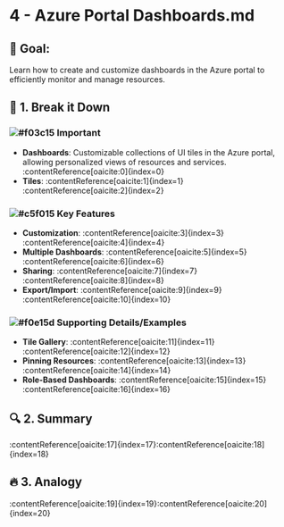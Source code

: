 # 4 - Azure Portal Dashboards.md

## 🎯 Goal:
Learn how to create and customize dashboards in the Azure portal to efficiently monitor and manage resources.

## 🧠 1. Break it Down

### ![#f03c15](https://placehold.co/15x15/f03c15/f03c15.png) **Important**
- **Dashboards**: Customizable collections of UI tiles in the Azure portal, allowing personalized views of resources and services. :contentReference[oaicite:0]{index=0}
- **Tiles**: :contentReference[oaicite:1]{index=1} :contentReference[oaicite:2]{index=2}

### ![#c5f015](https://placehold.co/15x15/c5f015/c5f015.png) **Key Features**
- **Customization**: :contentReference[oaicite:3]{index=3} :contentReference[oaicite:4]{index=4}
- **Multiple Dashboards**: :contentReference[oaicite:5]{index=5} :contentReference[oaicite:6]{index=6}
- **Sharing**: :contentReference[oaicite:7]{index=7} :contentReference[oaicite:8]{index=8}
- **Export/Import**: :contentReference[oaicite:9]{index=9} :contentReference[oaicite:10]{index=10}

### ![#f0e15d](https://placehold.co/15x15/f0e15d/f0e15d.png) **Supporting Details/Examples**
- **Tile Gallery**: :contentReference[oaicite:11]{index=11} :contentReference[oaicite:12]{index=12}
- **Pinning Resources**: :contentReference[oaicite:13]{index=13} :contentReference[oaicite:14]{index=14}
- **Role-Based Dashboards**: :contentReference[oaicite:15]{index=15} :contentReference[oaicite:16]{index=16}

## 🔍 2. Summary
:contentReference[oaicite:17]{index=17}&#8203;:contentReference[oaicite:18]{index=18}

## 🔥 3. Analogy
:contentReference[oaicite:19]{index=19}&#8203;:contentReference[oaicite:20]{index=20}
